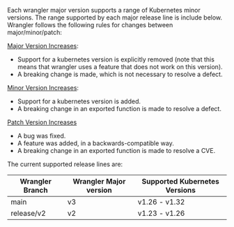 Each wrangler major version supports a range of Kubernetes minor versions. The range supported by each major release line is include below. Wrangler follows the following rules for changes between major/minor/patch:

<ins>Major Version Increases</ins>:
- Support for a kubernetes version is explicitly removed (note that this means that wrangler uses a feature that does not work on this version).
- A breaking change is made, which is not necessary to resolve a defect.

<ins>Minor Version Increases</ins>:
- Support for a kubernetes version is added.
- A breaking change in an exported function is made to resolve a defect.

<ins>Patch Version Increases</ins>
- A bug was fixed.
- A feature was added, in a backwards-compatible way.
- A breaking change in an exported function is made to resolve a CVE.

The current supported release lines are:

| Wrangler Branch | Wrangler Major version | Supported Kubernetes Versions |
|--------------------------|------------------------------------|------------------------------------------------|
| main | v3 | v1.26 - v1.32 |
| release/v2 | v2 | v1.23 - v1.26 |
